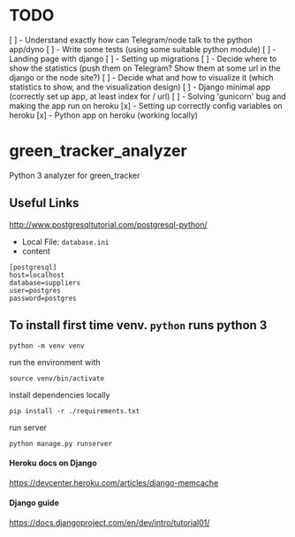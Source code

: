 # TODO
[ ] - Understand exactly how can Telegram/node talk to the python app/dyno
[ ] - Write some tests (using some suitable python module)
[ ] - Landing page with django
[ ] - Setting up migrations
[ ] - Decide where to show the statistics (push them on Telegram? Show them at some url in the django or the node site?)
[ ] - Decide what and how to visualize it (which statistics to show, and the visualization design)
[ ] - Django minimal app (correctly set up app, at least index for / url)
[ ] - Solving 'gunicorn' bug and making the app run on heroku
[x] - Setting up correctly config variables on heroku
[x] - Python app on heroku (working locally)

# green_tracker_analyzer
Python 3 analyzer for green_tracker

## Useful Links
http://www.postgresqltutorial.com/postgresql-python/

- Local File: `database.ini`
- content
```
[postgresql]
host=localhost
database=suppliers
user=postgres
password=postgres
```

## To install first time venv. `python` runs python 3
```
python -m venv venv
```
run the environment with 
```
source venv/bin/activate
```
install dependencies locally
```
pip install -r ./requirements.txt
```
run server
```
python manage.py runserver
```

#### Heroku docs on Django
https://devcenter.heroku.com/articles/django-memcache

#### Django guide
https://docs.djangoproject.com/en/dev/intro/tutorial01/

